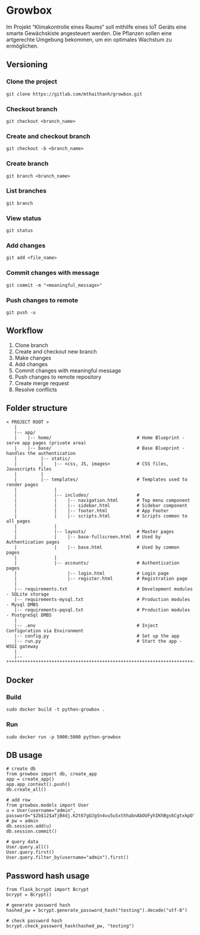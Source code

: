 # Growbox

Im Projekt “Klimakontrolle eines Raums“ soll mithilfe eines IoT Geräts eine smarte Gewächskiste angesteuert werden. Die Pflanzen sollen eine artgerechte Umgebung bekommen, um ein optimales Wachstum zu ermöglichen.

## Versioning
### Clone the project
`git clone https://gitlab.com/mthaithanh/growbox.git`

### Checkout branch
`git checkout <branch_name>`

### Create and checkout branch
`git checkout -b <branch_name>`

### Create branch
`git branch <branch_name>`

### List branches
`git branch`

### View status
`git status`

### Add changes
`git add <file_name>`

### Commit changes with message
`git commit -m "<meaningful_message>"`

### Push changes to remote
`git push -u`

## Workflow
1. Clone branch
2. Create and checkout new branch
3. Make changes
4. Add changes
5. Commit changes with meaningful message
6. Push changes to remote repository
7. Create merge request
8. Resolve conflicts

## Folder structure
```
< PROJECT ROOT >
   |
   |-- app/
   |    |-- home/                                # Home Blueprint - serve app pages (private area)
   |    |-- base/                                # Base Blueprint - handles the authentication
   |         |-- static/
   |         |    |-- <css, JS, images>          # CSS files, Javascripts files
   |         |
   |         |-- templates/                      # Templates used to render pages
   |              |
   |              |-- includes/                  #
   |              |    |-- navigation.html       # Top menu component
   |              |    |-- sidebar.html          # Sidebar component
   |              |    |-- footer.html           # App Footer
   |              |    |-- scripts.html          # Scripts common to all pages
   |              |
   |              |-- layouts/                   # Master pages
   |              |    |-- base-fullscreen.html  # Used by Authentication pages
   |              |    |-- base.html             # Used by common pages
   |              |
   |              |-- accounts/                  # Authentication pages
   |                   |-- login.html            # Login page
   |                   |-- register.html         # Registration page
   |
   |-- requirements.txt                          # Development modules - SQLite storage
   |-- requirements-mysql.txt                    # Production modules  - Mysql DMBS
   |-- requirements-pqsql.txt                    # Production modules  - PostgreSql DMBS
   |
   |-- .env                                      # Inject Configuration via Environment
   |-- config.py                                 # Set up the app
   |-- run.py                                    # Start the app - WSGI gateway
   |
   |-- ************************************************************************
```

## Docker
### Build
`sudo docker build -t python-growbox .`
### Run
`sudo docker run -p 5000:5000 python-growbox`

## DB usage
```
# create db
from growbox import db, create_app
app = create_app()
app.app_context().push()
db.create_all()

# add row
from growbox.models import User
u = User(username="admin", password="$2b$12$aTjB4dj.K2t67gUJgSn4vu5uSxthhabnAbOUFyhIKhBgs6CgtxkpO") # pw = admin
db.session.add(u)
db.session.commit()

# query data
User.query.all()
User.query.first()
User.query.filter_by(username="admin").first()
```

## Password hash usage
```
from flask_bcrypt import Bcrypt
bcrypt = Bcrypt()

# generate password hash
hashed_pw = bcrypt.generate_password_hash("testing").decode("utf-8")

# check password hash
bcrypt.check_password_hash(hashed_pw, "testing")

```